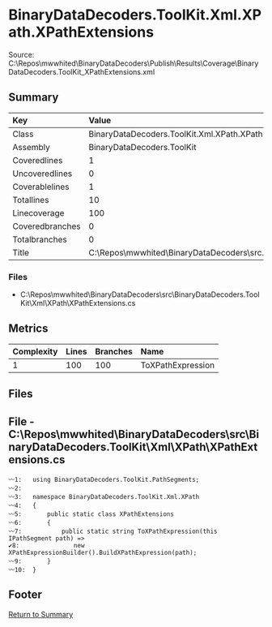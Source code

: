 ﻿
# BinaryDataDecoders.ToolKit.Xml.XPath.XPathExtensions
Source: C:\Repos\mwwhited\BinaryDataDecoders\Publish\Results\Coverage\BinaryDataDecoders.ToolKit_XPathExtensions.xml

## Summary

| Key                  | Value                                                            |
| :------------------- | :--------------------------------------------------------------- |
| Class                | BinaryDataDecoders.ToolKit.Xml.XPath.XPathExtensions         | 
| Assembly             | BinaryDataDecoders.ToolKit                                   | 
| Coveredlines         | 1                                                            | 
| Uncoveredlines       | 0                                                            | 
| Coverablelines       | 1                                                            | 
| Totallines           | 10                                                           | 
| Linecoverage         | 100                                                          | 
| Coveredbranches      | 0                                                            | 
| Totalbranches        | 0                                                            | 
| Title                | C:\Repos\mwwhited\BinaryDataDecoders\src\..\src\BinaryDataDe | 

### Files
 * C:\Repos\mwwhited\BinaryDataDecoders\src\BinaryDataDecoders.ToolKit\Xml\XPath\XPathExtensions.cs

## Metrics

| Complexity | Lines | Branches | Name                                          |
| :--------- | :---- | :------- | :-------------------------------------------- |
| 1          | 100   | 100      | ToXPathExpression | 
## Files

## File - C:\Repos\mwwhited\BinaryDataDecoders\src\BinaryDataDecoders.ToolKit\Xml\XPath\XPathExtensions.cs

```CSharp
〰1:   using BinaryDataDecoders.ToolKit.PathSegments;
〰2:   
〰3:   namespace BinaryDataDecoders.ToolKit.Xml.XPath
〰4:   {
〰5:       public static class XPathExtensions
〰6:       {
〰7:           public static string ToXPathExpression(this IPathSegment path) =>
✔8:               new XPathExpressionBuilder().BuildXPathExpression(path);
〰9:       }
〰10:  }

```
## Footer 
[Return to Summary](Summary.md)

